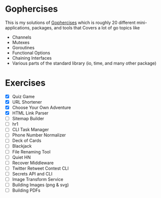 # Gophercises
This is my solutions of [Gophercises](https://gophercises.com/)
 which is roughly 20 different mini-applications, packages, and tools that Covers a lot of go topics like 
- Channels
- Mutexes
- Goroutines
- Functional Options
- Chaining Interfaces
- Various parts of the standard library (io, time, and many other package)
# Exercises
- [x] Quiz Game
- [x] URL Shortener
- [x] Choose Your Own Adventure
- [x] HTML Link Parser
- [ ] Sitemap Builder
- [ ] hr1
- [ ] CLI Task Manager
- [ ] Phone Number Normalizer
- [ ] Deck of Cards
- [ ] Blackjack
- [ ] File Renaming Tool
- [ ] Quiet HN
- [ ] Recover Middleware
- [ ] Twitter Retweet Contest CLI
- [ ] Secrets API and CLI
- [ ] Image Transform Service
- [ ] Building Images (png & svg)
- [ ] Building PDFs
